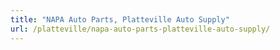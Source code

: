 ```yaml
---
title: "NAPA Auto Parts, Platteville Auto Supply"
url: /platteville/napa-auto-parts-platteville-auto-supply/
---
```

